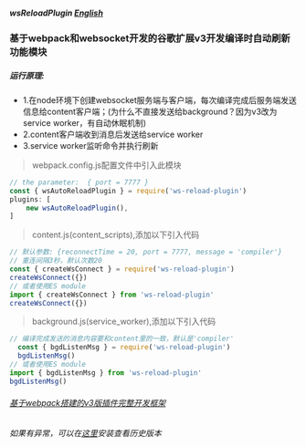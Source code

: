 <!--
 * @Date: 2023-03-08 08:19:37
 * @LastEditors: xzz
 * @LastEditTime: 2023-03-18 10:48:17
-->
##### wsReloadPlugin [English](https://github.com/xzz2021/wsReloadPlugin/blob/main/README.md)

### 基于webpack和websocket开发的谷歌扩展v3开发编译时自动刷新功能模块
#####  运行原理:  
 * 1.在node环境下创建websocket服务端与客户端，每次编译完成后服务端发送信息给content客户端；(为什么不直接发送给background？因为v3改为service worker，有自动休眠机制)
 * 2.content客户端收到消息后发送给service worker
 * 3.service worker监听命令并执行刷新

  > webpack.config.js配置文件中引入此模块
  ````js
  // the parameter:  { port = 7777 } 
  const { wsAutoReloadPlugin } = require('ws-reload-plugin')
  plugins: [
      new wsAutoReloadPlugin(),
  ]
  ````
  > content.js(content_scripts),添加以下引入代码
  ````js
// 默认参数: {reconnectTime = 20, port = 7777, message = 'compiler'} 
// 重连间隔3秒，默认次数20
  const { createWsConnect } = require('ws-reload-plugin')
  createWsConnect({})
// 或者使用ES module
  import { createWsConnect } from 'ws-reload-plugin'
  createWsConnect({})
  ````
  > background.js(service_worker),添加以下引入代码
  ````js
// 编译完成发送的消息内容要和content里的一致，默认是'compiler'
    const { bgdListenMsg } = require('ws-reload-plugin')
    bgdListenMsg()
// 或者使用ES module
  import { bgdListenMsg } from 'ws-reload-plugin'
  bgdListenMsg()
  ````
  ###### [基于webpack搭建的v3版插件完整开发框架](https://github.com/xzz2021/crx-cli)

  ###### 如果有异常，可以在[这里](https://www.npmjs.com/package/ws-reload-plugin?activeTab=readme)安装查看历史版本
